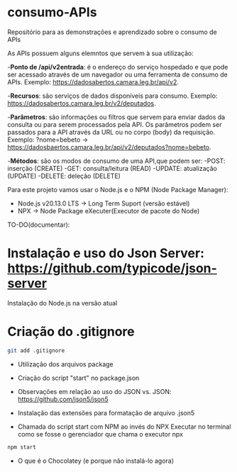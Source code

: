 # consumo-APIs
Repositório para as demonstrações e aprendizado sobre o consumo de APIs

As APIs possuem alguns elemntos que servem à sua utilização:

-**Ponto de /api/v2entrada**: é o endereço do serviço hospedado e que pode ser acessado
através de um navegador ou uma ferramenta de consumo de APIs.
Exemplo: <https://dadosabertos.camara.leg.br/api/v2>.

-**Recursos**: são serviços de dados disponíveis para consumo.
Exemplo: <https://dadosabertos.camara.leg.br/v2/deputados>.

-**Parâmetros**: são informações ou filtros que servem para enviar dados
da consulta ou para serem processados pela API. Os parâmetros podem ser 
passados para a API através da URL ou no corpo (body) da requisição.
Exemplo: ?nome=bebeto -> <https://dadosbaertos.camara.leg.br/api/v2/deputados?nome=bebeto>.

-**Métodos**: são os modos de consumo de uma API,que podem ser:
-POST: inserção (CREATE)
-GET: consulta/leitura (READ)
-UPDATE: atualização (UPDATE)
-DELETE: deleção (DELETE)

Para este projeto vamos usar o Node.js e o NPM (Node Package Manager):
- Node.js v20.13.0 LTS -> Long Term Suport (versão estável)
- NPX -> Node Package eXecuter(Executor de pacote do Node)

TO-DO(documentar):
# Instalação e uso do Json Server: <https://github.com/typicode/json-server>
Instalação do Node.js na versão atual

# Criação do .gitignore

~~~bash
git add .gitignore
~~~

- Utilização dos arquivos package
- Criação do script "start" no package.json
- Observações em relação ao uso do JSON vs. JSON: <https://github.com/json5/json5>
- Instalação das extensões para formatação de arquivo .json5

- Chamada do script start com NPM ao invés do NPX
Executar no terminal como se fosse o gerenciador que chama o executor npx
~~~bash
npm start
~~~

- O que é o Chocolatey (e porque não instalá-lo agora)

